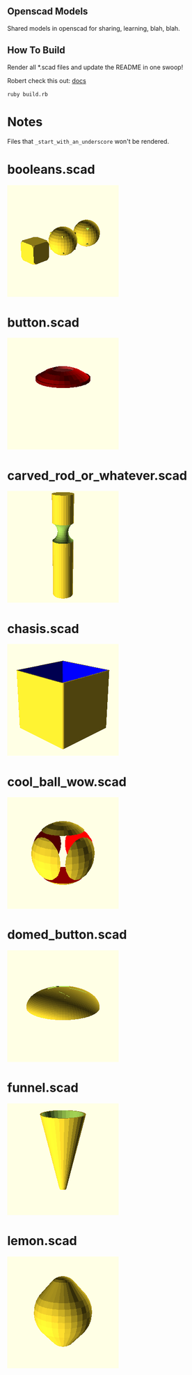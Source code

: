 
## Openscad Models

Shared models in openscad for sharing, learning, blah, blah.

## How To Build

Render all *.scad files and update the README in one swoop!

Robert check this out: [docs](https://gist.github.com/RickCarlino/ca1da717c5353c2a29228dd3ff13643f)

```
ruby build.rb
```

# Notes

Files that `_start_with_an_underscore` won't be rendered.

# booleans.scad

<img src="booleans.png">


# button.scad

<img src="button.png">


# carved_rod_or_whatever.scad

<img src="carved_rod_or_whatever.png">


# chasis.scad

<img src="chasis.png">


# cool_ball_wow.scad

<img src="cool_ball_wow.png">


# domed_button.scad

<img src="domed_button.png">


# funnel.scad

<img src="funnel.png">


# lemon.scad

<img src="lemon.png">
